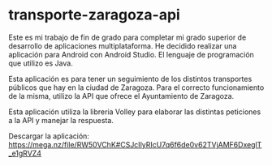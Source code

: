 # transporte-zaragoza-api

 Este es mi trabajo de fin de grado para completar mi grado superior de desarrollo de aplicaciones multiplataforma. 
 He decidido realizar una aplicación para Android con Android Studio. El lenguaje de programación que utilizo es Java.
 
 Esta aplicación es para tener un seguimiento de los distintos transportes públicos que hay en la ciudad de Zaragoza. Para el correcto funcionamiento de la misma, utilizo la API que ofrece el Ayuntamiento de Zaragoza. 
 
 Esta aplicación utiliza la libreria Volley para elaborar las distintas peticiones a la API y manejar la respuesta.

Descargar la aplicación: https://mega.nz/file/RW50VChK#CSJcIlyRIcU7q6f6de0v62TVjAMF6DxeglT_e1gRVZ4
